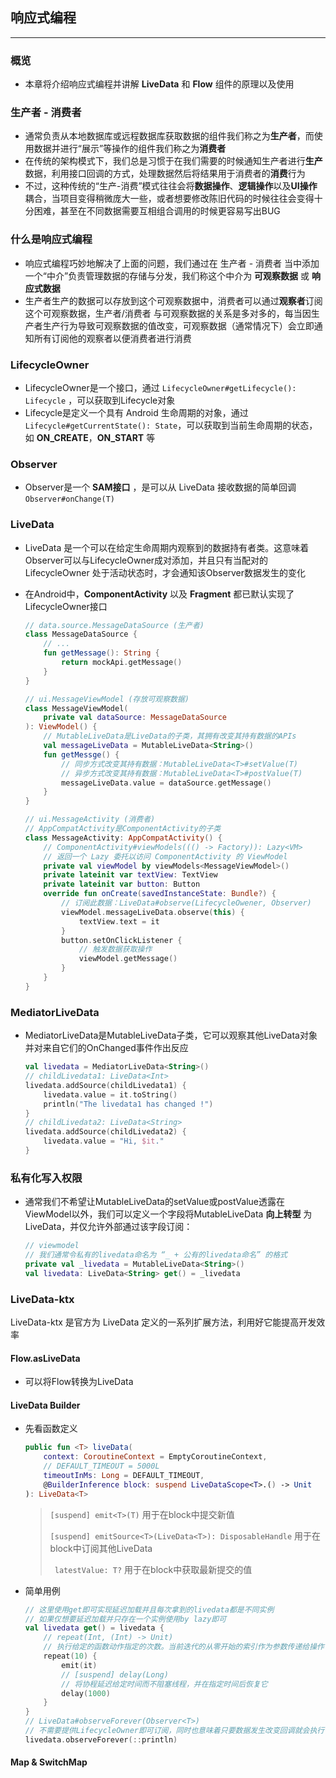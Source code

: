 ## 响应式编程

------

### 概览

- 本章将介绍响应式编程并讲解 **LiveData** 和 **Flow** 组件的原理以及使用

### 生产者 - 消费者

- 通常负责从本地数据库或远程数据库获取数据的组件我们称之为**生产者**，而使用数据并进行“展示”等操作的组件我们称之为**消费者**
- 在传统的架构模式下，我们总是习惯于在我们需要的时候通知生产者进行**生产**数据，利用接口回调的方式，处理数据然后将结果用于消费者的**消费**行为
- 不过，这种传统的“生产-消费”模式往往会将**数据操作**、**逻辑操作**以及**UI操作**耦合，当项目变得稍微庞大一些，或者想要修改陈旧代码的时候往往会变得十分困难，甚至在不同数据需要互相组合调用的时候更容易写出BUG

### 什么是响应式编程

- 响应式编程巧妙地解决了上面的问题，我们通过在 生产者 - 消费者 当中添加一个“中介”负责管理数据的存储与分发，我们称这个中介为 **可观察数据** 或 **响应式数据**
- 生产者生产的数据可以存放到这个可观察数据中，消费者可以通过**观察者**订阅这个可观察数据，生产者/消费者 与可观察数据的关系是多对多的，每当因生产者生产行为导致可观察数据的值改变，可观察数据（通常情况下）会立即通知所有订阅他的观察者以便消费者进行消费

### LifecycleOwner

- LifecycleOwner是一个接口，通过 `LifecycleOwner#getLifecycle(): Lifecycle` ，可以获取到Lifecycle对象
- Lifecycle是定义一个具有 Android 生命周期的对象，通过`Lifecycle#getCurrentState(): State`，可以获取到当前生命周期的状态，如 **ON_CREATE**，**ON_START** 等

### Observer

- Observer是一个 **SAM接口** ，是可以从 LiveData 接收数据的简单回调 `Observer#onChange(T)` 

### LiveData

- LiveData 是一个可以在给定生命周期内观察到的数据持有者类。这意味着Observer可以与LifecycleOwner成对添加，并且只有当配对的 LifecycleOwner 处于活动状态时，才会通知该Observer数据发生的变化

- 在Android中，**ComponentActivity** 以及 **Fragment** 都已默认实现了LifecycleOwner接口

    ```kotlin
    // data.source.MessageDataSource (生产者)
    class MessageDataSource {
        // ...
        fun getMessage(): String {
            return mockApi.getMessage()
        }
    }
    ```

    ```kotlin
    // ui.MessageViewModel (存放可观察数据)
    class MessageViewModel(
    	private val dataSource: MessageDataSource
    ): ViewModel() {
        // MutableLiveData是LiveData的子类，其拥有改变其持有数据的APIs
        val messageLiveData = MutableLiveData<String>()
        fun getMessge() {
            // 同步方式改变其持有数据：MutableLiveData<T>#setValue(T)
            // 异步方式改变其持有数据：MutableLiveData<T>#postValue(T)
            messageLiveData.value = dataSource.getMessage()
        }
    }
    ```

    ```kotlin
    // ui.MessageActivity (消费者)
    // AppCompatActivity是ComponentActivity的子类
    class MessageActivity: AppCompatActivity() {
        // ComponentActivity#viewModels((() -> Factory)): Lazy<VM>
        // 返回一个 Lazy 委托以访问 ComponentActivity 的 ViewModel
        private val viewModel by viewModels<MessageViewModel>()
        private lateinit var textView: TextView
        private lateinit var button: Button
        override fun onCreate(savedInstanceState: Bundle?) {
            // 订阅此数据：LiveData#observe(LifecycleOwener, Observer)
            viewModel.messageLiveData.observe(this) {
                textView.text = it
            }
            button.setOnClickListener {
                // 触发数据获取操作
                viewModel.getMessage()
            }
        }
    }
    ```
    

### MediatorLiveData

- MediatorLiveData是MutableLiveData子类，它可以观察其他LiveData对象并对来自它们的OnChanged事件作出反应

    ```kotlin
    val livedata = MediatorLiveData<String>()
    // childLivedata1: LiveData<Int>
    livedata.addSource(childLivedata1) {
    	livedata.value = it.toString()
        println("The livedata1 has changed !")
    }
    // childLivedata2: LiveData<String>
    livedata.addSource(childLivedata2) {
    	livedata.value = "Hi, $it."
    }
    ```



### 私有化写入权限

- 通常我们不希望让MutableLiveData的setValue或postValue透露在ViewModel以外，我们可以定义一个字段将MutableLiveData **向上转型** 为LiveData，并仅允许外部通过该字段订阅：

    ```kotlin
    // viewmodel
    // 我们通常令私有的livedata命名为 “_ + 公有的livedata命名” 的格式
    private val _livedata = MutableLiveData<String>()
    val livedata: LiveData<String> get() = _livedata
    ```

    

### LiveData-ktx

LiveData-ktx 是官方为 LiveData 定义的一系列扩展方法，利用好它能提高开发效率

#### Flow.asLiveData

- 可以将Flow转换为LiveData

#### LiveData Builder

- 先看函数定义

    ```kotlin
    public fun <T> liveData(
        context: CoroutineContext = EmptyCoroutineContext,
        // DEFAULT_TIMEOUT = 5000L
        timeoutInMs: Long = DEFAULT_TIMEOUT,
        @BuilderInference block: suspend LiveDataScope<T>.() -> Unit
    ): LiveData<T>
    ```

    > `[suspend] emit<T>(T)` 用于在block中提交新值
    >
    > `[suspend] emitSource<T>(LiveData<T>): DisposableHandle` 用于在block中订阅其他LiveData
    >
    > ` latestValue: T?` 用于在block中获取最新提交的值

- 简单用例

    ```kotlin
    // 这里使用get即可实现延迟加载并且每次拿到的livedata都是不同实例
    // 如果仅想要延迟加载并只存在一个实例使用by lazy即可
    val livedata get() = livedata {
        // repeat(Int, (Int) -> Unit)
        // 执行给定的函数动作指定的次数。当前迭代的从零开始的索引作为参数传递给操作
        repeat(10) {
            emit(it)
            // [suspend] delay(Long)
            // 将协程延迟给定时间而不阻塞线程，并在指定时间后恢复它
            delay(1000)
        }
    }
    // LiveData#observeForever(Observer<T>)
    // 不需要提供LifecycleOwner即可订阅，同时也意味着只要数据发生改变回调就会执行
    livedata.observeForever(::println)
    ```

#### Map & SwitchMap

